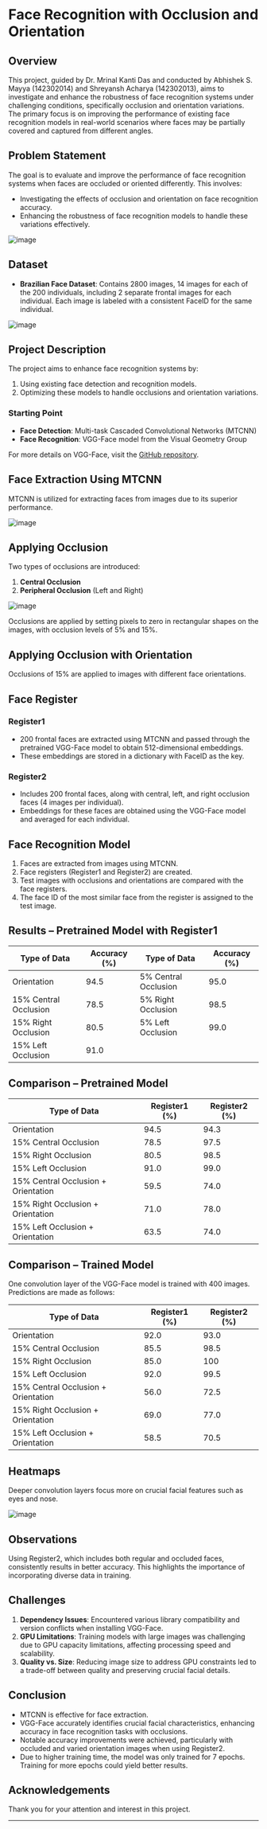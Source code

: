 # Face Recognition with Occlusion and Orientation

## Overview

This project, guided by Dr. Mrinal Kanti Das and conducted by Abhishek S. Mayya (142302014) and Shreyansh Acharya (142302013), aims to investigate and enhance the robustness of face recognition systems under challenging conditions, specifically occlusion and orientation variations. The primary focus is on improving the performance of existing face recognition models in real-world scenarios where faces may be partially covered and captured from different angles.

## Problem Statement

The goal is to evaluate and improve the performance of face recognition systems when faces are occluded or oriented differently. This involves:
- Investigating the effects of occlusion and orientation on face recognition accuracy.
- Enhancing the robustness of face recognition models to handle these variations effectively.

 ![image](https://github.com/ShreyanshAcharya/Face-Recognition/assets/59439172/9622c133-a07f-48de-8b01-34d47473ee22)


## Dataset

- **Brazilian Face Dataset**: Contains 2800 images, 14 images for each of the 200 individuals, including 2 separate frontal images for each individual. Each image is labeled with a consistent FaceID for the same individual.
  
 ![image](https://github.com/ShreyanshAcharya/Face-Recognition/assets/59439172/f56417b0-3d08-4b9f-a1ae-b193be369887)


## Project Description

The project aims to enhance face recognition systems by:
1. Using existing face detection and recognition models.
2. Optimizing these models to handle occlusions and orientation variations.

### Starting Point

- **Face Detection**: Multi-task Cascaded Convolutional Networks (MTCNN)
- **Face Recognition**: VGG-Face model from the Visual Geometry Group

For more details on VGG-Face, visit the [GitHub repository](https://github.com/rcmalli/keras-vggface?tab=readme-ov-file).

## Face Extraction Using MTCNN

MTCNN is utilized for extracting faces from images due to its superior performance.

![image](https://github.com/ShreyanshAcharya/Face-Recognition/assets/59439172/01ee119c-3b41-4ef0-9247-5ed82deb0643)


## Applying Occlusion

Two types of occlusions are introduced:
1. **Central Occlusion**
2. **Peripheral Occlusion** (Left and Right)

![image](https://github.com/ShreyanshAcharya/Face-Recognition/assets/59439172/4d17afbb-b85a-4229-a441-66e6797d74d4)


Occlusions are applied by setting pixels to zero in rectangular shapes on the images, with occlusion levels of 5% and 15%.

## Applying Occlusion with Orientation

Occlusions of 15% are applied to images with different face orientations.

## Face Register

### Register1

- 200 frontal faces are extracted using MTCNN and passed through the pretrained VGG-Face model to obtain 512-dimensional embeddings.
- These embeddings are stored in a dictionary with FaceID as the key.

### Register2

- Includes 200 frontal faces, along with central, left, and right occlusion faces (4 images per individual).
- Embeddings for these faces are obtained using the VGG-Face model and averaged for each individual.

## Face Recognition Model

1. Faces are extracted from images using MTCNN.
2. Face registers (Register1 and Register2) are created.
3. Test images with occlusions and orientations are compared with the face registers.
4. The face ID of the most similar face from the register is assigned to the test image.

## Results – Pretrained Model with Register1

| Type of Data                  | Accuracy (%) | Type of Data                  | Accuracy (%) |
|-------------------------------|--------------|-------------------------------|--------------|
| Orientation                   | 94.5         | 5% Central Occlusion          | 95.0         |
| 15% Central Occlusion         | 78.5         | 5% Right Occlusion            | 98.5         |
| 15% Right Occlusion           | 80.5         | 5% Left Occlusion             | 99.0         |
| 15% Left Occlusion            | 91.0         |                               |              |

## Comparison – Pretrained Model

| Type of Data                   | Register1 (%) | Register2 (%) |
|--------------------------------|---------------|---------------|
| Orientation                    | 94.5          | 94.3          |
| 15% Central Occlusion          | 78.5          | 97.5          |
| 15% Right Occlusion            | 80.5          | 98.5          |
| 15% Left Occlusion             | 91.0          | 99.0          |
| 15% Central Occlusion + Orientation | 59.5          | 74.0          |
| 15% Right Occlusion + Orientation   | 71.0          | 78.0          |
| 15% Left Occlusion + Orientation    | 63.5          | 74.0          |

## Comparison – Trained Model

One convolution layer of the VGG-Face model is trained with 400 images. Predictions are made as follows:

| Type of Data                   | Register1 (%) | Register2 (%) |
|--------------------------------|---------------|---------------|
| Orientation                    | 92.0          | 93.0          |
| 15% Central Occlusion          | 85.5          | 98.5          |
| 15% Right Occlusion            | 85.0          | 100           |
| 15% Left Occlusion             | 92.0          | 99.5          |
| 15% Central Occlusion + Orientation | 56.0          | 72.5          |
| 15% Right Occlusion + Orientation   | 69.0          | 77.0          |
| 15% Left Occlusion + Orientation    | 58.5          | 70.5          |

## Heatmaps

Deeper convolution layers focus more on crucial facial features such as eyes and nose.

![image](https://github.com/ShreyanshAcharya/Face-Recognition/assets/59439172/121b4a98-3e2e-48e7-9d27-673eda04ed56)


## Observations

Using Register2, which includes both regular and occluded faces, consistently results in better accuracy. This highlights the importance of incorporating diverse data in training.

## Challenges

1. **Dependency Issues**: Encountered various library compatibility and version conflicts when installing VGG-Face.
2. **GPU Limitations**: Training models with large images was challenging due to GPU capacity limitations, affecting processing speed and scalability.
3. **Quality vs. Size**: Reducing image size to address GPU constraints led to a trade-off between quality and preserving crucial facial details.

## Conclusion

- MTCNN is effective for face extraction.
- VGG-Face accurately identifies crucial facial characteristics, enhancing accuracy in face recognition tasks with occlusions.
- Notable accuracy improvements were achieved, particularly with occluded and varied orientation images when using Register2.
- Due to higher training time, the model was only trained for 7 epochs. Training for more epochs could yield better results.

## Acknowledgements

Thank you for your attention and interest in this project.

---
